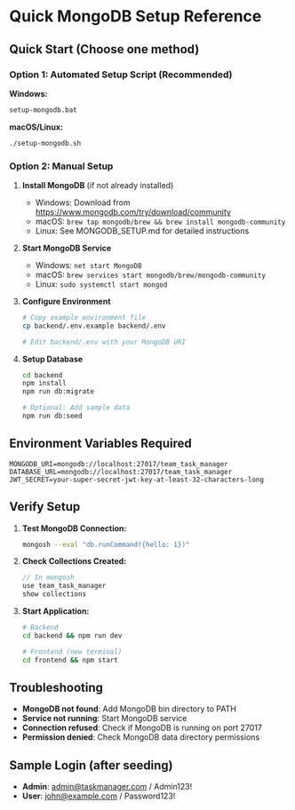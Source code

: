 # Quick MongoDB Setup Reference

## Quick Start (Choose one method)

### Option 1: Automated Setup Script (Recommended)

**Windows:**
```cmd
setup-mongodb.bat
```

**macOS/Linux:**
```bash
./setup-mongodb.sh
```

### Option 2: Manual Setup

1. **Install MongoDB** (if not already installed)
   - Windows: Download from https://www.mongodb.com/try/download/community
   - macOS: `brew tap mongodb/brew && brew install mongodb-community`
   - Linux: See MONGODB_SETUP.md for detailed instructions

2. **Start MongoDB Service**
   - Windows: `net start MongoDB`
   - macOS: `brew services start mongodb/brew/mongodb-community`
   - Linux: `sudo systemctl start mongod`

3. **Configure Environment**
   ```bash
   # Copy example environment file
   cp backend/.env.example backend/.env
   
   # Edit backend/.env with your MongoDB URI
   ```

4. **Setup Database**
   ```bash
   cd backend
   npm install
   npm run db:migrate
   
   # Optional: Add sample data
   npm run db:seed
   ```

## Environment Variables Required

```env
MONGODB_URI=mongodb://localhost:27017/team_task_manager
DATABASE_URL=mongodb://localhost:27017/team_task_manager
JWT_SECRET=your-super-secret-jwt-key-at-least-32-characters-long
```

## Verify Setup

1. **Test MongoDB Connection:**
   ```bash
   mongosh --eval "db.runCommand({hello: 1})"
   ```

2. **Check Collections Created:**
   ```javascript
   // In mongosh
   use team_task_manager
   show collections
   ```

3. **Start Application:**
   ```bash
   # Backend
   cd backend && npm run dev
   
   # Frontend (new terminal)
   cd frontend && npm start
   ```

## Troubleshooting

- **MongoDB not found**: Add MongoDB bin directory to PATH
- **Service not running**: Start MongoDB service
- **Connection refused**: Check if MongoDB is running on port 27017
- **Permission denied**: Check MongoDB data directory permissions

## Sample Login (after seeding)

- **Admin**: admin@taskmanager.com / Admin123!
- **User**: john@example.com / Password123!